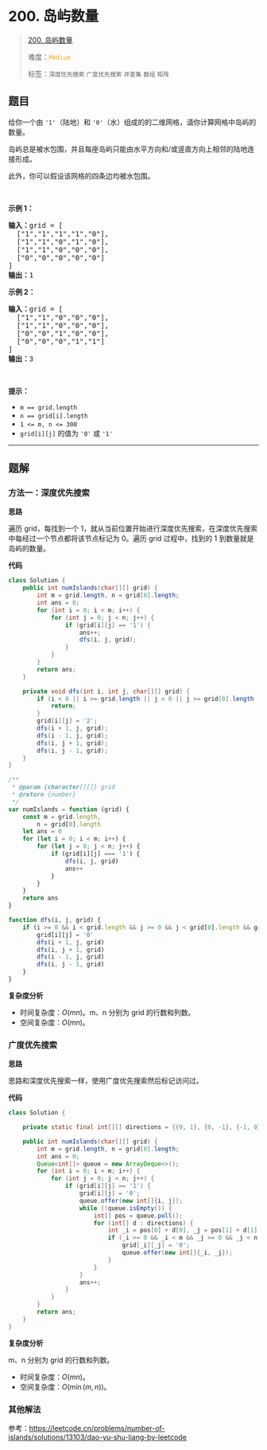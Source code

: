 # 200. 岛屿数量

> [200. 岛屿数量](https://leetcode.cn/problems/number-of-islands/)
>
> 难度：<font color=orange>`Medium`</font>
>
> 标签：`深度优先搜索` `广度优先搜索` `并查集` `数组` `矩阵`

## 题目

<p>给你一个由 <code>'1'</code>（陆地）和 <code>'0'</code>（水）组成的的二维网格，请你计算网格中岛屿的数量。</p>

<p>岛屿总是被水包围，并且每座岛屿只能由水平方向和/或竖直方向上相邻的陆地连接形成。</p>

<p>此外，你可以假设该网格的四条边均被水包围。</p>

<p> </p>

<p><strong>示例 1：</strong></p>

<pre>
<strong>输入：</strong>grid = [
  ["1","1","1","1","0"],
  ["1","1","0","1","0"],
  ["1","1","0","0","0"],
  ["0","0","0","0","0"]
]
<strong>输出：</strong>1
</pre>

<p><strong>示例 2：</strong></p>

<pre>
<strong>输入：</strong>grid = [
  ["1","1","0","0","0"],
  ["1","1","0","0","0"],
  ["0","0","1","0","0"],
  ["0","0","0","1","1"]
]
<strong>输出：</strong>3
</pre>

<p> </p>

<p><strong>提示：</strong></p>

<ul>
	<li><code>m == grid.length</code></li>
	<li><code>n == grid[i].length</code></li>
	<li><code>1 <= m, n <= 300</code></li>
	<li><code>grid[i][j]</code> 的值为 <code>'0'</code> 或 <code>'1'</code></li>
</ul>


--------------------

## 题解

### 方法一：深度优先搜索

**思路**

遍历 grid，每找到一个 1，就从当前位置开始进行深度优先搜索，在深度优先搜索中每经过一个节点都将该节点标记为 0。遍历 grid 过程中，找到的 1 到数量就是岛屿的数量。

**代码**

```java
class Solution {
    public int numIslands(char[][] grid) {
        int m = grid.length, n = grid[0].length;
        int ans = 0;
        for (int i = 0; i < m; i++) {
            for (int j = 0; j < n; j++) {
                if (grid[i][j] == '1') {
                    ans++;
                    dfs(i, j, grid);
                }
            }
        }
        return ans;
    }

    private void dfs(int i, int j, char[][] grid) {
        if (i < 0 || i >= grid.length || j < 0 || j >= grid[0].length || grid[i][j] != '1') {
            return;
        }
        grid[i][j] = '2';
        dfs(i + 1, j, grid);
        dfs(i - 1, j, grid);
        dfs(i, j + 1, grid);
        dfs(i, j - 1, grid);
    }
}
```

```js
/**
 * @param {character[][]} grid
 * @return {number}
 */
var numIslands = function (grid) {
    const m = grid.length,
        n = grid[0].length
    let ans = 0
    for (let i = 0; i < m; i++) {
        for (let j = 0; j < n; j++) {
            if (grid[i][j] === '1') {
                dfs(i, j, grid)
                ans++
            }
        }
    }
    return ans
}

function dfs(i, j, grid) {
    if (i >= 0 && i < grid.length && j >= 0 && j < grid[0].length && grid[i][j] === '1') {
        grid[i][j] = '0'
        dfs(i + 1, j, grid)
        dfs(i, j + 1, grid)
        dfs(i - 1, j, grid)
        dfs(i, j - 1, grid)
    }
}
```

**复杂度分析**

- 时间复杂度：$O(mn)$。m、n 分别为 grid 的行数和列数。
- 空间复杂度：$O(mn)$。

### 广度优先搜索

**思路**

思路和深度优先搜索一样，使用广度优先搜索然后标记访问过。

**代码**

```java
class Solution {

    private static final int[][] directions = {{0, 1}, {0, -1}, {-1, 0}, {1, 0}};

    public int numIslands(char[][] grid) {
        int m = grid.length, n = grid[0].length;
        int ans = 0;
        Queue<int[]> queue = new ArrayDeque<>();
        for (int i = 0; i < m; i++) {
            for (int j = 0; j < n; j++) {
                if (grid[i][j] == '1') {
                    grid[i][j] = '0';
                    queue.offer(new int[]{i, j});
                    while (!queue.isEmpty()) {
                        int[] pos = queue.poll();
                        for (int[] d : directions) {
                            int _i = pos[0] + d[0], _j = pos[1] + d[1];
                            if (_i >= 0 && _i < m && _j >= 0 && _j < n && grid[_i][_j] == '1') {
                                grid[_i][_j] = '0';
                                queue.offer(new int[]{_i, _j});
                            }
                        }
                    }
                    ans++;
                }
            }
        }
        return ans;
    }
}
```

**复杂度分析**

m、n 分别为 grid 的行数和列数。

- 时间复杂度：$O(mn)$。
- 空间复杂度：$O(\min(m, n))$。

### 其他解法

参考：https://leetcode.cn/problems/number-of-islands/solutions/13103/dao-yu-shu-liang-by-leetcode

